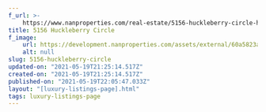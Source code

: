```yaml
---
f_url: >-
    https://www.nanproperties.com/real-estate/5156-huckleberry-circle-houston-tx-77056/34455473/107590699
title: 5156 Huckleberry Circle
f_image:
    url: https://development.nanproperties.com/assets/external/60a5823adb9aceabcda14cd3_img-1.jpeg
    alt: null
slug: 5156-huckleberry-circle
updated-on: "2021-05-19T21:25:14.517Z"
created-on: "2021-05-19T21:25:14.517Z"
published-on: "2021-05-19T22:05:47.033Z"
layout: "[luxury-listings-page].html"
tags: luxury-listings-page
---
```

